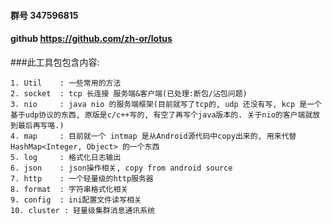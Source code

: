 
#### 群号 347596815
#### github https://github.com/zh-or/lotus
###此工具包包含内容:

    1. Util    : 一些常用的方法
    2. socket  : tcp 长连接 服务端&客户端(已处理:断包/沾包问题)
    3. nio     : java nio 的服务端框架(目前就写了tcp的, udp 还没有写, kcp 是一个基于udp协议的东西, 原版是c/c++写的, 有空了再写个java版本的. 关于nio的客户端就放到最后再写咯.)
    4. map     : 目前就一个 intmap 是从Android源代码中copy出来的, 用来代替 HashMap<Integer, Object> 的一个东西
    5. log     : 格式化日志输出
    6. json    : json操作相关, copy from android source
    7. http    : 一个轻量级的http服务器
    8. format  : 字符串格式化相关
    9. config  : ini配置文件读写相关
    10. cluster : 轻量级集群消息通讯系统
